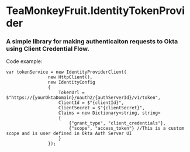 # TeaMonkeyFruit.IdentityTokenProvider

### A simple library for making authenticaiton requests to Okta using Client Credential Flow.

Code example:
```
var tokenService = new IdentityProviderClient(
                new HttpClient(),
                new IdentityConfig
                {
                    TokenUrl = $"https://{yourOktaDomain}/oauth2/{authServerId}/v1/token",
                    ClientId = $"{clientId}",
                    ClientSecret = $"{clientSecret}",
                    Claims = new Dictionary<string, string>
                    {
                        {"grant_type", "client_credentials"},
                        {"scope", "access_token"} //This is a custom scope and is user defined in Okta Auth Server UI
                    }
                });
```
